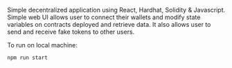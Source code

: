 Simple decentralized application using React, Hardhat, Solidity & Javascript. 
Simple web UI allows user to connect their wallets and modify state variables on contracts deployed and retrieve data.
It also allows user to send and receive fake tokens to other users.

To run on local machine: 

```
npm run start
```
